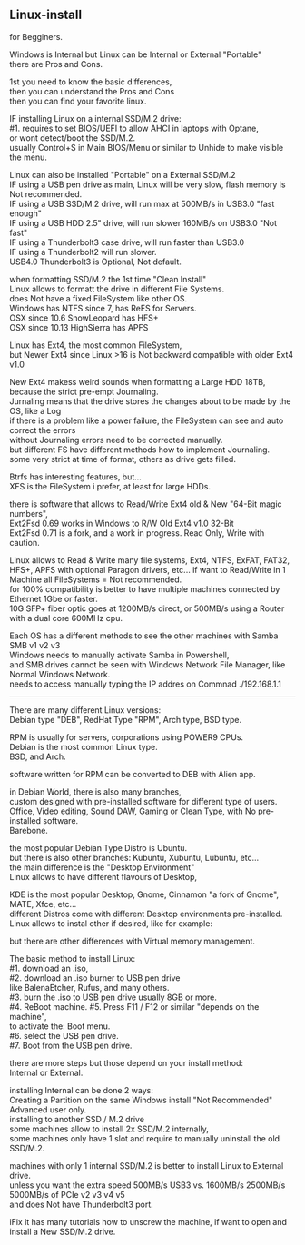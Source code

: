 ## Linux-install

for Begginers.</br>

Windows is Internal but Linux can be Internal or External "Portable" </br>
there are Pros and Cons. 

1st you need to know the basic differences,</br>
then you can understand the Pros and Cons</br>
then you can find your favorite linux.</br>

IF installing Linux on a internal SSD/M.2 drive: </br>
#1. requires to set BIOS/UEFI to allow AHCI in laptops with Optane,</br>
or wont detect/boot the SSD/M.2.</br>
usually Control+S in Main BIOS/Menu or similar to Unhide to make visible the menu.</br>

Linux can also be installed "Portable" on a External SSD/M.2 </br>
IF using a USB pen drive as main, Linux will be very slow, flash memory is Not recommended. </br>
IF using a USB SSD/M.2 drive, will run max at 500MB/s in USB3.0 "fast enough" </br>
IF using a USB HDD 2.5" drive, will run slower 160MB/s on USB3.0 "Not fast" </br>
IF using a Thunderbolt3 case drive, will run faster than USB3.0 </br>
IF using a Thunderbolt2 will run slower. </br>
USB4.0 Thunderbolt3 is Optional, Not default. </br>

when formatting SSD/M.2 the 1st time "Clean Install" </br>
Linux allows to formatt the drive in different File Systems. </br>
does Not have a fixed FileSystem like other OS. </br>
Windows has NTFS since 7, has ReFS for Servers. </br>
OSX since 10.6 SnowLeopard has HFS+ </br>
OSX since 10.13 HighSierra has APFS </br>

Linux has Ext4, the most common FileSystem, </br>
but Newer Ext4 since Linux >16 is Not backward compatible with older Ext4 v1.0 </br>

New Ext4 makess weird sounds when formatting a Large HDD 18TB, because the strict pre-empt Journaling. </br>
Jurnaling means that the drive stores the changes about to be made by the OS, like a Log </br>
if there is a problem like a power failure, the FileSystem can see and auto correct the errors </br>
without Journaling errors need to be corrected manually. </br>
but different FS have different methods how to implement Journaling. </br>
some very strict at time of format, others as drive gets filled. </br>

Btrfs has interesting features, but... </br>
XFS is the FileSystem i prefer, at least for large HDDs. </br>

there is software that allows to Read/Write Ext4 old & New "64-Bit magic numbers", </br>
Ext2Fsd 0.69 works in Windows to R/W Old Ext4 v1.0 32-Bit</br>
Ext2Fsd 0.71 is a fork, and a work in progress. Read Only, Write with caution. </br>

Linux allows to Read & Write many file systems, Ext4, NTFS, ExFAT, FAT32, HFS+, APFS with optional Paragon drivers, etc...
if want to Read/Write in 1 Machine all FileSystems = Not recommended. </br>
for 100% compatibility is better to have multiple machines connected by Ethernet 1Gbe or faster. </br>
10G SFP+ fiber optic goes at 1200MB/s direct, or 500MB/s using a Router with a dual core 600MHz cpu. </br>

Each OS has a different methods to see the other machines with Samba SMB v1 v2 v3 </br>
Windows needs to manually activate Samba in Powershell, </br>
and SMB drives cannot be seen with Windows Network File Manager, like Normal Windows Network. </br>
needs to access manually typing the IP addres on Commnad ./192.168.1.1 </br>

------------------

There are many different Linux versions: </br>
Debian type "DEB", RedHat Type "RPM", Arch type, BSD type. </br>

RPM is usually for servers, corporations using POWER9 CPUs. </br>
Debian is the most common Linux type. </br>
BSD, and Arch. </br>

software written for RPM can be converted to DEB with Alien app. </br>

in Debian World, there is also many branches, </br>
custom designed with pre-installed software for different type of users. </br>
Office, Video editing, Sound DAW, Gaming or Clean Type, with No pre-installed software. </br>
Barebone. </br>

the most popular Debian Type Distro is Ubuntu. </br>
but there is also other branches: Kubuntu, Xubuntu, Lubuntu, etc... </br>
the main difference is the "Desktop Environment" </br>
Linux allows to have different flavours of Desktop, </br>
 
KDE is the most popular Desktop, Gnome, Cinnamon "a fork of Gnome", MATE, Xfce, etc... </br>
different Distros come with different Desktop environments pre-installed. </br>
Linux allows to instal other if desired, like for example: </br>

but there are other differences with Virtual memory management. </br>


The basic method to install Linux: </br>
#1. download an .iso, </br>
#2. download an .iso burner to USB pen drive </br>
like BalenaEtcher, Rufus, and many others. </br>
#3. burn the .iso to USB pen drive usually 8GB or more. </br>
#4. ReBoot machine.
#5. Press F11 / F12 or similar "depends on the machine", </br>
to activate the: Boot menu. </br>
#6. select the USB pen drive. </br>
#7. Boot from the USB pen drive.  </br>

there are more steps but those depend on your install method: </br>
Internal or External. </br>

installing Internal can be done 2 ways: </br>
Creating a Partition on the same Windows install "Not Recommended" Advanced user only. </br>
installing to another SSD / M.2 drive </br>
some machines allow to install 2x SSD/M.2 internally, </br>
some machines only have 1 slot and require to manually uninstall the old SSD/M.2. </br>

machines with only 1 internal SSD/M.2 is better to install Linux to External drive. </br>
unless you want the extra speed 500MB/s USB3 vs. 1600MB/s 2500MB/s 5000MB/s of PCIe v2 v3 v4 v5 </br>
and does Not have Thunderbolt3 port. </br>

iFix it has many tutorials how to unscrew the machine, if want to open and install a New SSD/M.2 drive. </br>

